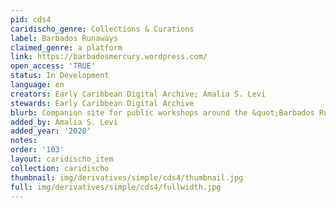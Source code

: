 ```yaml
---
pid: cds4
caridischo_genre: Collections & Curations
label: Barbados Runaways
claimed_genre: a platform
link: https://barbadosmercury.wordpress.com/
open_access: 'TRUE'
status: In Development
language: en
creators: Early Caribbean Digital Archive; Amalia S. Levi
stewards: Early Caribbean Digital Archive
blurb: Companion site for public workshops around the &quot;Barbados Runaways&quot; collection.
added_by: Amalia S. Levi
added_year: '2020'
notes: 
order: '103'
layout: caridischo_item
collection: caridischo
thumbnail: img/derivatives/simple/cds4/thumbnail.jpg
full: img/derivatives/simple/cds4/fullwidth.jpg
---
```

